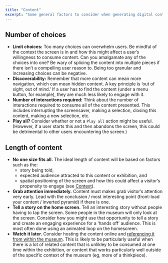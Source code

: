 ```yaml
---
title: "Content"
excerpt: "Some general factors to consider when generating digital content for use on-the-floor."
---
```


## Number of choices

* __Limit choices:__ Too many choices can overwhelm users. Be mindful of the context the screen is in and how this might affect a user’s willingness to consume content. Can you amalgamate any of the choices into one? Be wary of splicing the content into multiple pieces if there isn’t a compelling user reason to. Being too granular and increasing choices can be negative.
* __Discoverability:__ Remember that more content can mean more navigation, which can mean hidden content. A key principle is ‘out of sight, out of mind.’ If a user has to find the content (under a menu button, for example), they are much less likely to engage with it.
* __Number of interactions required:__ Think about the number of interactions required to consume all of the content presented. This includes interrupting the screensaver, making a selection, closing this content, making a new selection, etc.
* __Play all?__ Consider whether or not a `Play all` action might be useful. (However, if a user starts this and then abandons the screen, this could be detrimental to other users encountering the screen.)

## Length of content

* __No one size fits all.__ The ideal length of content will be based on factors such as the:
    * story being told,
    * expected audience attracted to this content or exhibition, and
    * spatial positioning of the screen and how this could affect a visitor’s propensity to engage (see [Context](/_pages/foundations/context/)).
* __Grab attention immediately.__ Content must makes grab visitor’s attention very early. Lead with the conclusion / most interesting point (front-load your content / inverted pyramid) if there is one.
* __Tell a story on the home screen.__ Tell an interesting story without people having to tap the screen. Some people in the museum will only look at the screen. Consider how you might use that opportunity to tell a story and create an engaging experience for a ‘hands off’ audience. This is most often done using an animated loop on the homescreen.
* __Watch it later.__ Consider hosting the content online and [referencing it from within the museum](/_pages/patterns/online-content/). This is likely to be particularly useful when there is a lot of related content that is unlikley to be consumed at one time within the exhibition, or content that works particularly well outside of the specific context of the museum (eg, more of a thinkpiece).

